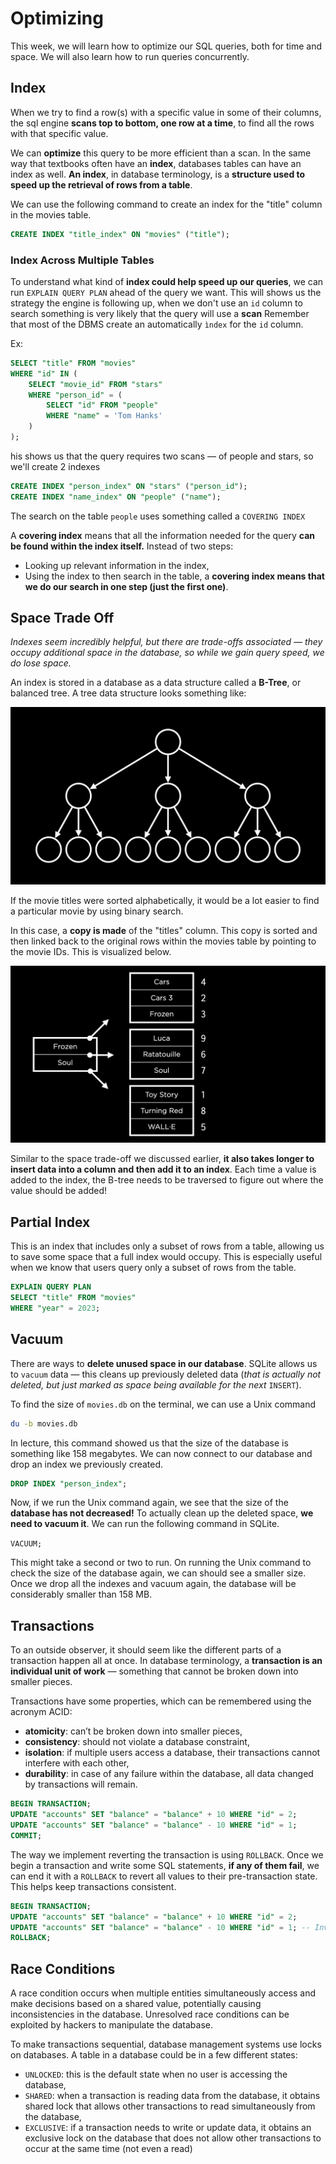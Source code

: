 # Optimizing

This week, we will learn how to optimize our SQL queries, both for time and space. We will also learn how to run queries concurrently.

## Index

When we try to find a row(s) with a specific value in some of their columns, the sql engine **scans top to bottom, one row at a time**, to find all the rows with that specific value.

We can **optimize** this query to be more efficient than a scan. In the same way that textbooks often have an __index__, databases tables can have an index as well. **An index**, in database terminology, is a **structure used to speed up the retrieval of rows from a table**.

We can use the following command to create an index for the "title" column in the movies table.
```sql
CREATE INDEX "title_index" ON "movies" ("title");
```

### Index Across Multiple Tables

To understand what kind of **index could help speed up our queries**, we can run `EXPLAIN QUERY PLAN` ahead of the query we want. This will shows us the strategy the engine is following up, when we don't use an `id` column to search something is very likely that the query will use a **scan** Remember that most of the DBMS create an automatically `ìndex` for the `id` column.

Ex:
```sql
SELECT "title" FROM "movies"
WHERE "id" IN (
    SELECT "movie_id" FROM "stars"
    WHERE "person_id" = (
        SELECT "id" FROM "people"
        WHERE "name" = 'Tom Hanks'
    )
);
```

his shows us that the query requires two scans — of people and stars, so we'll create 2 indexes

```sql
CREATE INDEX "person_index" ON "stars" ("person_id");
CREATE INDEX "name_index" ON "people" ("name");
```

The search on the table `people` uses something called a `COVERING INDEX`

A **covering index** means that all the information needed for the query **can be found within the index itself.** Instead of two steps:

- Looking up relevant information in the index,
- Using the index to then search in the table, a **covering index means that we do our search in one step (just the first one)**.

## Space Trade Off

*Indexes seem incredibly helpful, but there are trade-offs associated — they occupy additional space in the database, so while we gain query speed, we do lose space.*

An index is stored in a database as a data structure called a **B-Tree**, or balanced tree. A tree data structure looks something like:

![B-Tree](imgs/B-Tree.png)

If the movie titles were sorted alphabetically, it would be a lot easier to find a particular movie by using binary search.

In this case, a **copy is made** of the "titles" column. This copy is sorted and then linked back to the original rows within the movies table by pointing to the movie IDs. This is visualized below.

![BTreeExample](imgs/B-TreeExample.png)

Similar to the space trade-off we discussed earlier, **it also takes longer to insert data into a column and then add it to an index**. Each time a value is added to the index, the B-tree needs to be traversed to figure out where the value should be added!

## Partial Index

This is an index that includes only a subset of rows from a table, allowing us to save some space that a full index would occupy. This is especially useful when we know that users query only a subset of rows from the table.

```sql
EXPLAIN QUERY PLAN
SELECT "title" FROM "movies"
WHERE "year" = 2023;
```

## Vacuum

There are ways to **delete unused space in our database**. SQLite allows us to `vacuum` data — this cleans up previously deleted data (_that is actually not deleted, but just marked as space being available for the next_ `INSERT`).

To find the size of `movies.db` on the terminal, we can use a Unix command

```bash
du -b movies.db
```

In lecture, this command showed us that the size of the database is something like 158 megabytes. We can now connect to our database and drop an index we previously created.

```sql
DROP INDEX "person_index";
```

Now, if we run the Unix command again, we see that the size of the **database has not decreased!** To actually clean up the deleted space, **we need to vacuum it**. We can run the following command in SQLite.

`VACUUM;`

This might take a second or two to run. On running the Unix command to check the size of the database again, we can should see a smaller size. Once we drop all the indexes and vacuum again, the database will be considerably smaller than 158 MB.

## Transactions

To an outside observer, it should seem like the different parts of a transaction happen all at once. In database terminology, a **transaction is an individual unit of work** — something that cannot be broken down into smaller pieces.

Transactions have some properties, which can be remembered using the acronym ACID:
- **atomicity**: can’t be broken down into smaller pieces,
- **consistency**: should not violate a database constraint,
- **isolation**: if multiple users access a database, their transactions cannot interfere with each other,
- **durability**: in case of any failure within the database, all data changed by transactions will remain.

```sql
BEGIN TRANSACTION;
UPDATE "accounts" SET "balance" = "balance" + 10 WHERE "id" = 2;
UPDATE "accounts" SET "balance" = "balance" - 10 WHERE "id" = 1;
COMMIT;
```

The way we implement reverting the transaction is using `ROLLBACK`. Once we begin a transaction and write some SQL statements, **if any of them fail**, we can end it with a `ROLLBACK` to revert all values to their pre-transaction state. This helps keep transactions consistent.

```sql
BEGIN TRANSACTION;
UPDATE "accounts" SET "balance" = "balance" + 10 WHERE "id" = 2;
UPDATE "accounts" SET "balance" = "balance" - 10 WHERE "id" = 1; -- Invokes constraint error
ROLLBACK;
```

## Race Conditions

A race condition occurs when multiple entities simultaneously access and make decisions based on a shared value, potentially causing inconsistencies in the database. Unresolved race conditions can be exploited by hackers to manipulate the database.

To make transactions sequential, database management systems use locks on databases. A table in a database could be in a few different states:

- `UNLOCKED`: this is the default state when no user is accessing the database,
- `SHARED`: when a transaction is reading data from the database, it obtains shared lock that allows other transactions to read simultaneously from the database,
- `EXCLUSIVE`: if a transaction needs to write or update data, it obtains an exclusive lock on the database that does not allow other transactions to occur at the same time (not even a read)